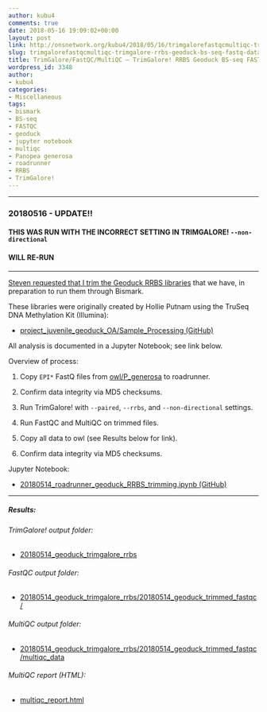 ```yaml
---
author: kubu4
comments: true
date: 2018-05-16 19:09:02+00:00
layout: post
link: http://onsnetwork.org/kubu4/2018/05/16/trimgalorefastqcmultiqc-trimgalore-rrbs-geoduck-bs-seq-fastq-data/
slug: trimgalorefastqcmultiqc-trimgalore-rrbs-geoduck-bs-seq-fastq-data
title: TrimGalore/FastQC/MultiQC – TrimGalore! RRBS Geoduck BS-seq FASTQ data
wordpress_id: 3348
author:
- kubu4
categories:
- Miscellaneous
tags:
- bismark
- BS-seq
- FASTQC
- geoduck
- jupyter notebook
- multiqc
- Panopea generosa
- roadrunner
- RRBS
- TrimGalore!
---
```


* * *





### 20180516 - UPDATE!!





#### THIS WAS RUN WITH THE INCORRECT SETTING IN TRIMGALORE! `--non-directional`





#### WILL RE-RUN





* * *



[Steven requested that I trim the Geoduck RRBS libraries](https://github.com/RobertsLab/resources/issues/260) that we have, in preparation to run them through Bismark.

These libraries were originally created by Hollie Putnam using the TruSeq DNA Methylation Kit (Illumina):





  * [project_juvenile_geoduck_OA/Sample_Processing (GitHub)](https://github.com/hputnam/project_juvenile_geoduck_OA/tree/master/Sample_Processing)



All analysis is documented in a Jupyter Notebook; see link below.

Overview of process:



  1. Copy `EPI*` FastQ files from [owl/P_generosa](http://owl.fish.washington.edu/nightingales/P_generosa/) to roadrunner.



  2. Confirm data integrity via MD5 checksums.



  3. Run TrimGalore! with `--paired`, `--rrbs`, and `--non-directional` settings.



  4. Run FastQC and MultiQC on trimmed files.



  5. Copy all data to owl (see Results below for link).



  6. Confirm data integrity via MD5 checksums.






Jupyter Notebook:





  * [20180514_roadrunner_geoduck_RRBS_trimming.ipynb (GitHub)](https://github.com/sr320/LabDocs/blob/master/jupyter_nbs/sam/20180514_roadrunner_geoduck_RRBS_trimming.ipynb)





* * *





##### Results:





###### TrimGalore! output folder:







  * [20180514_geoduck_trimgalore_rrbs](http://owl.fish.washington.edu/Athaliana/20180514_geoduck_trimgalore_rrbs/)





###### FastQC output folder:







  * [20180514_geoduck_trimgalore_rrbs/20180514_geoduck_trimmed_fastqc/](http://owl.fish.washington.edu/Athaliana/20180514_geoduck_trimgalore_rrbs/20180514_geoduck_trimmed_fastqc)





###### MultiQC output folder:







  * [20180514_geoduck_trimgalore_rrbs/20180514_geoduck_trimmed_fastqc/multiqc_data](http://owl.fish.washington.edu/Athaliana/20180514_geoduck_trimgalore_rrbs/20180514_geoduck_trimmed_fastqc/multiqc_data)





###### MultiQC report (HTML):







  * [multiqc_report.html](http://owl.fish.washington.edu/Athaliana/20180514_geoduck_trimgalore_rrbs/20180514_geoduck_trimmed_fastqc/multiqc_data/multiqc_report.html)


